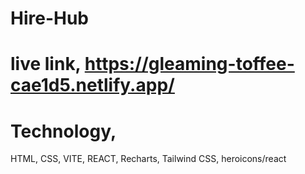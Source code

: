 # Hire-Hub
# live link,   https://gleaming-toffee-cae1d5.netlify.app/

# Technology,
HTML, CSS, VITE, REACT, Recharts, Tailwind CSS, heroicons/react
